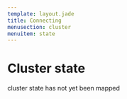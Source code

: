 ```yaml
---
template: layout.jade
title: Connecting
menusection: cluster
menuitem: state
---
```



# Cluster state

cluster state has not yet been mapped

